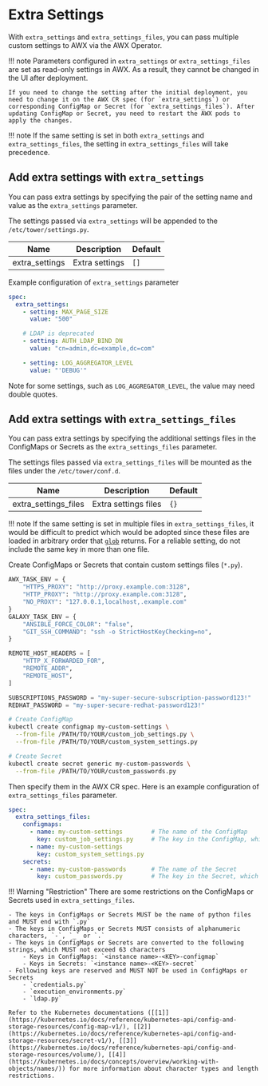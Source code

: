# Extra Settings

With `extra_settings` and `extra_settings_files`, you can pass multiple custom settings to AWX via the AWX Operator.

!!! note
    Parameters configured in `extra_settings` or `extra_settings_files` are set as read-only settings in AWX. As a result, they cannot be changed in the UI after deployment.

    If you need to change the setting after the initial deployment, you need to change it on the AWX CR spec (for `extra_settings`) or corresponding ConfigMap or Secret (for `extra_settings_files`). After updating ConfigMap or Secret, you need to restart the AWX pods to apply the changes.

!!! note
    If the same setting is set in both `extra_settings` and `extra_settings_files`, the setting in `extra_settings_files` will take precedence.

## Add extra settings with `extra_settings`

You can pass extra settings by specifying the pair of the setting name and value as the `extra_settings` parameter.

The settings passed via `extra_settings` will be appended to the `/etc/tower/settings.py`.

| Name           | Description    | Default   |
| -------------- | -------------- | --------- |
| extra_settings | Extra settings | `[]`      |

Example configuration of `extra_settings` parameter

```yaml
spec:
  extra_settings:
    - setting: MAX_PAGE_SIZE
      value: "500"

    # LDAP is deprecated
    - setting: AUTH_LDAP_BIND_DN
      value: "cn=admin,dc=example,dc=com"

    - setting: LOG_AGGREGATOR_LEVEL
      value: "'DEBUG'"
```

Note for some settings, such as `LOG_AGGREGATOR_LEVEL`, the value may need double quotes.

## Add extra settings with `extra_settings_files`

You can pass extra settings by specifying the additional settings files in the ConfigMaps or Secrets as the `extra_settings_files` parameter.

The settings files passed via `extra_settings_files` will be mounted as the files under the `/etc/tower/conf.d`.

| Name                 | Description          | Default   |
| -------------------- | -------------------- | --------- |
| extra_settings_files | Extra settings files | `{}`      |

!!! note
    If the same setting is set in multiple files in `extra_settings_files`, it would be difficult to predict which would be adopted since these files are loaded in arbitrary order that [`glob`](https://docs.python.org/3/library/glob.html) returns. For a reliable setting, do not include the same key in more than one file.

Create ConfigMaps or Secrets that contain custom settings files (`*.py`).

```python title="custom_job_settings.py"
AWX_TASK_ENV = {
    "HTTPS_PROXY": "http://proxy.example.com:3128",
    "HTTP_PROXY": "http://proxy.example.com:3128",
    "NO_PROXY": "127.0.0.1,localhost,.example.com"
}
GALAXY_TASK_ENV = {
    "ANSIBLE_FORCE_COLOR": "false",
    "GIT_SSH_COMMAND": "ssh -o StrictHostKeyChecking=no",
}
```

```python title="custom_system_settings.py"
REMOTE_HOST_HEADERS = [
    "HTTP_X_FORWARDED_FOR",
    "REMOTE_ADDR",
    "REMOTE_HOST",
]
```

```python title="custom_passwords.py"
SUBSCRIPTIONS_PASSWORD = "my-super-secure-subscription-password123!"
REDHAT_PASSWORD = "my-super-secure-redhat-password123!"
```

```bash title="Create ConfigMap and Secret"
# Create ConfigMap
kubectl create configmap my-custom-settings \
  --from-file /PATH/TO/YOUR/custom_job_settings.py \
  --from-file /PATH/TO/YOUR/custom_system_settings.py

# Create Secret
kubectl create secret generic my-custom-passwords \
  --from-file /PATH/TO/YOUR/custom_passwords.py
```

Then specify them in the AWX CR spec. Here is an example configuration of `extra_settings_files` parameter.

```yaml
spec:
  extra_settings_files:
    configmaps:
      - name: my-custom-settings        # The name of the ConfigMap
        key: custom_job_settings.py     # The key in the ConfigMap, which means the file name
      - name: my-custom-settings
        key: custom_system_settings.py
    secrets:
      - name: my-custom-passwords       # The name of the Secret
        key: custom_passwords.py        # The key in the Secret, which means the file name
```

!!! Warning "Restriction"
    There are some restrictions on the ConfigMaps or Secrets used in `extra_settings_files`.

    - The keys in ConfigMaps or Secrets MUST be the name of python files and MUST end with `.py`
    - The keys in ConfigMaps or Secrets MUST consists of alphanumeric characters, `-`, `_` or `.`
    - The keys in ConfigMaps or Secrets are converted to the following strings, which MUST not exceed 63 characters
        - Keys in ConfigMaps: `<instance name>-<KEY>-configmap`
        - Keys in Secrets: `<instance name>-<KEY>-secret`
    - Following keys are reserved and MUST NOT be used in ConfigMaps or Secrets
        - `credentials.py`
        - `execution_environments.py`
        - `ldap.py`

    Refer to the Kubernetes documentations ([[1]](https://kubernetes.io/docs/reference/kubernetes-api/config-and-storage-resources/config-map-v1/), [[2]](https://kubernetes.io/docs/reference/kubernetes-api/config-and-storage-resources/secret-v1/), [[3]](https://kubernetes.io/docs/reference/kubernetes-api/config-and-storage-resources/volume/), [[4]](https://kubernetes.io/docs/concepts/overview/working-with-objects/names/)) for more information about character types and length restrictions.
